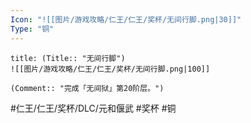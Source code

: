 ```yaml
---
Icon: "![[图片/游戏攻略/仁王/仁王/奖杯/无间行脚.png|30]]"
Type: "铜"
---
```

```ad-common-bronze-trophy
title: (Title:: "无间行脚")
![[图片/游戏攻略/仁王/仁王/奖杯/无间行脚.png|100]]

(Comment:: "完成「无间狱」第20阶层。")
```

#仁王/仁王/奖杯/DLC/元和偃武 #奖杯 #铜
